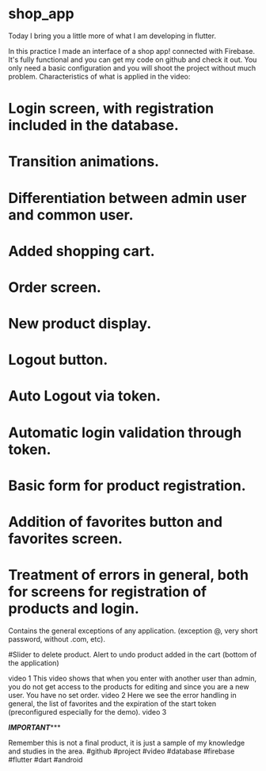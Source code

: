 # shop_app


Today I bring you a little more of what I am developing in flutter.

In this practice I made an interface of a shop app! connected with Firebase. It's fully functional and you can get my code on github and check it out. You only need a basic configuration and you will shoot the project without much problem.
Characteristics of what is applied in the video:

# Login screen, with registration included in the database.

# Transition animations.

# Differentiation between admin user and common user.

# Added shopping cart.

# Order screen.

# New product display.

# Logout button.

# Auto Logout via token.

# Automatic login validation through token.

# Basic form for product registration.

# Addition of favorites button and favorites screen.

# Treatment of errors in general, both for screens for registration of products and login. 
Contains the general exceptions of any application. (exception @, very short password, without .com, etc).

#Slider to delete product. Alert to undo product added in the cart (bottom of the application)


video 1
This video shows that when you enter with another user than admin, you do not get access to the products for editing and since you are a new user. You have no set order.
video 2
Here we see the error handling in general, the list of favorites and the expiration of the start token (preconfigured especially for the demo).
video 3

***************************IMPORTANT******************************

Remember this is not a final product, it is just a sample of my knowledge and studies in the area. #github #project #video #database #firebase #flutter #dart #android
